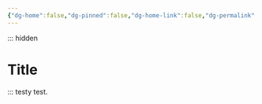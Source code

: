 ```yaml
---
{"dg-home":false,"dg-pinned":false,"dg-home-link":false,"dg-permalink":"note-20250605122815","disabled rules":["header-increment","yaml-title","file-name-heading","yaml-title-alias"],"dg-publish":true,"created-date":"2025-05-06T12:28:30","updated-date":"2025-05-06T13:08:10","type":"other","title":"My Digital Garden Setup","aliases":["My Digital Garden Setup"],"dg-path":"20250605122815.md","permalink":"/note-20250605122815/","dgPassFrontmatter":true,"created":"2025-05-06T12:28:30","updated":"2025-05-06T13:08:10"}
---
```


::: hidden

# Title
:::
testy test.
